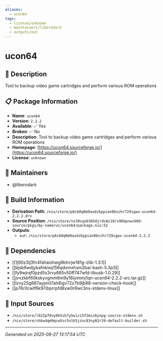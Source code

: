```yaml
---
aliases:
  - ucon64
tags:
  - license/unknown
  - maintainers/liberodark
  - outputs/out
---
```


# ucon64

## 📝 Description

Tool to backup video game cartridges and perform various ROM operations

## 📋 Package Information

- **Name**: `ucon64`
- **Version**: `2.2.2`
- **Available**: ✅ Yes
- **Broken**: ✅ No
- **Description**: Tool to backup video game cartridges and perform various ROM operations
- **Homepage**: [https://ucon64.sourceforge.io/](https://ucon64.sourceforge.io/)
- **License**: `unknown`
## 👥 Maintainers

- @liberodark


## 🔧 Build Information

- **Derivation Path**: `/nix/store/p6cb0q0m9axdzkppian0bnihr729igwx-ucon64-2.2.2.drv`
- **Source Position**: `/nix/store/ns30sqxb36k8jrds8z18rv96bpnwc60d-source/pkgs/by-name/uc/ucon64/package.nix:52`
- **Outputs**:
  - `out`:  `/nix/store/p6cb0q0m9axdzkppian0bnihr729igwx-ucon64-2.2.2`

## 🔗 Dependencies

- [[1j90z3lj3fn4fahaishwg9blnrjw181g-zlib-1.3.1]]
- [[bjsb6wdjykafnkixq156qdvmxhsm2bai-bash-5.3p3]]
- [[fy9wjrqf0pzd5x3rvy665v50ff747wfd-libusb-1.0.29]]
- [[jvvzkbf60kskyvgmm6m9y16iyimmj1qn-ucon64-2.2.2-src.tar.gz]]
- [[lzvy25g887aypn07ah8igv72z7b9jb88-version-check-hook]]
- [[p76r0cwlf6k97ibprrpfd8xw0r8wc3nx-stdenv-linux]]

## 📁 Input Sources

- `/nix/store/l622p70vy8k5sh7y5wizi5f2mic6ynpg-source-stdenv.sh`
- `/nix/store/shkw4qm9qcw5sc5n1k5jznc83ny02r39-default-builder.sh`

---
*Generated on 2025-09-27 13:17:54 UTC*
